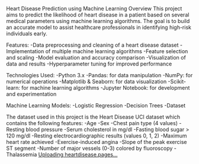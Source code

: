 Heart Disease Prediction using Machine Learning
Overview
This project aims to predict the likelihood of heart disease in a patient based on several medical parameters using machine learning algorithms.
The goal is to build an accurate model to assist healthcare professionals in identifying high-risk individuals early.

Features:
-Data preprocessing and cleaning of a heart disease dataset
-Implementation of multiple machine learning algorithms
-Feature selection and scaling
-Model evaluation and accuracy comparison
-Visualization of data and results
-Hyperparameter tuning for improved performance

Technologies Used:
-Python 3.x
-Pandas: for data manipulation
-NumPy: for numerical operations
-Matplotlib & Seaborn: for data visualization
-Scikit-learn: for machine learning algorithms
-Jupyter Notebook: for development and experimentation

Machine Learning Models:
-Logistic Regression
-Decision Trees
-Dataset

The dataset used in this project is the Heart Disease UCI dataset which contains the following features:
-Age
-Sex
-Chest pain type (4 values)
-Resting blood pressure
-Serum cholesterol in mg/dl
-Fasting blood sugar > 120 mg/dl
-Resting electrocardiographic results (values 0, 1, 2)
-Maximum heart rate achieved
-Exercise-induced angina
-Slope of the peak exercise ST segment
-Number of major vessels (0-3) colored by fluoroscopy
-Thalassemia
[Uploading heartdisease.pages…]()
